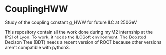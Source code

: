 # CouplingHWW
Study of the coupling constant g_HWW for future ILC at 250GeV


This repository contain all the work done during my M2 internship at the IP2I of Lyon. To work, it needs the ILCSoft environment.
The Boosted Decison Tree (BDT) needs a recent version of ROOT because other versions aren't compatible with python3.
